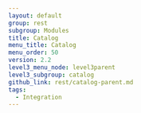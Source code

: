 ```yaml
---
layout: default
group: rest
subgroup: Modules
title: Catalog
menu_title: Catalog
menu_order: 50
version: 2.2
level3_menu_node: level3parent
level3_subgroup: catalog
github_link: rest/catalog-parent.md
tags:
  - Integration
---
```

